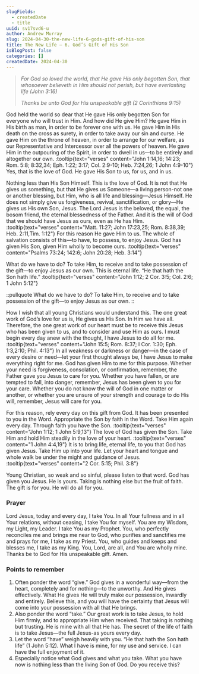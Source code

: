 ```yaml
---
slugFields:
  - createdDate
  - title
uuid: sv17svd6-u
author: Andrew Murray
slug: 2024-04-30-the-new-life-6-gods-gift-of-his-son
title: The New Life – 6. God’s Gift of His Son
isBlogPost: false
categories: []
createdDate: 2024-04-30
---
```

> *For God so loved the world, that He gave His only begotten Son, that whosoever believeth in Him should not perish, but have everlasting life (John 3:16)*
>
> *Thanks be unto God for His unspeakable gift (2 Corinthians 9:15)*

God held the world so dear that He gave His only begotten Son for everyone who will trust in Him. And how did He give Him? He gave Him in His birth as man, in order to be forever one with us. He gave Him in His death on the cross as surety, in order to take away our sin and curse. He gave Him on the throne of heaven, in order to arrange for our welfare, as our Representative and Intercessor over all the powers of heaven. He gave Him in the outpouring of the Spirit, in order to dwell in us—to be entirely and altogether our own. :tooltip{text="verses" content="John 1:14,16; 14:23; Rom. 5:8; 8:32,34; Eph. 1:22; 3:17; Col. 2:9-10; Heb. 7:24,26; 1 John 4:9-10"} Yes, that is the love of God. He gave His Son to us, for us, and in us.

Nothing less than His Son Himself. This is the love of God. It is not that He gives us something, but that He gives us Someone—a living person-not one or another blessing, but Him, who is all life and blessing—Jesus Himself. He does not simply give us forgiveness, revival, sanctification, or glory—He gives us His own Son, Jesus. The Lord Jesus is the beloved, the equal, the bosom friend, the eternal blessedness of the Father. And it is the will of God that we should have Jesus as ours, even as He has Him. :tooltip{text="verses" content="Matt. 11:27; John 17:23,25; Rom. 8:38,39; Heb. 2:11,Tim. 1:12"} For this reason He gave Him to us. The whole of salvation consists of this—to have, to possess, to enjoy Jesus. God has given His Son, given Him wholly to become ours. :tooltip{text="verses" content="Psalms 73:24; 142:6; John 20:28; Heb. 3:14"}

What do we have to do? To take Him, to receive and to take possession of the gift—to enjoy Jesus as our own. This is eternal life. “He that hath the Son hath life.” :tooltip{text="verses" content="John 1:12; 2 Cor. 3:5; Col. 2:6; 1 John 5:12"}

::pullquote
What do we have to do? To take Him, to receive and to take possession of the gift—to enjoy Jesus as our own.
::

How I wish that all young Christians would understand this. The one great work of God’s love for us is, He gives us His Son. In Him we have all. Therefore, the one great work of our heart must be to receive this Jesus who has been given to us, and to consider and use Him as ours. I must begin every day anew with the thought, l have Jesus to do all for me. :tooltip{text="verses" content="John 15:5; Rom. 8:37; I Cor. 1:30; Eph. 1:3,2:10; Phil. 4:13"} In all weakness or darkness or danger—in the case of every desire or need—let your first thought always be, I have Jesus to make everything right for me. God has given Him to me for this purpose. Whether your need is forgiveness, consolation, or confirmation, remember, the Father gave you Jesus to care for you. Whether you have fallen, or are tempted to fall, into danger, remember, Jesus has been given to you for your care. Whether you do not know the will of God in one matter or another, or whether you are unsure of your strength and courage to do His will, remember, Jesus will care for you.

For this reason, rely every day on this gift from God. It has been presented to you in the Word. Appropriate the Son by faith in the Word. Take Him again every day. Through faith you have the Son. :tooltip{text="verses" content="John 1:12; 1 John 5:9,13"} The love of God has given the Son. Take Him and hold Him steadily in the love of your heart. :tooltip{text="verses" content="1 John 4:4,19"} It is to bring life, eternal life, to you that God has given Jesus. Take Him up into your life. Let your heart and tongue and whole walk be under the might and guidance of Jesus. :tooltip{text="verses" content="2 Cor. 5:15; Phil. 3:8"}

Young Christian, so weak and so sinful, please listen to that word. God has given you Jesus. He is yours. Taking is nothing else but the fruit of faith. The gift is for you. He will do all for you.

### Prayer

Lord Jesus, today and every day, I take You. In all Your fullness and in all Your relations, without ceasing, I take You for myself. You are my Wisdom, my Light, my Leader. I take You as my Prophet. You, who perfectly reconciles me and brings me near to God, who purifies and sanctifies me and prays for me, I take as my Priest. You, who guides and keeps and blesses me, I take as my King. You, Lord, are all, and You are wholly mine. Thanks be to God for His unspeakable gift. Amen.

### Points to remember

1. Often ponder the word “give.” God gives in a wonderful way—from the heart, completely and for nothing—to the unworthy. And He gives effectively. What He gives He will truly make our possession, inwardly and entirely. Believe this, and you will have the certainty that Jesus will come into your possession with all that He brings.
2. Also ponder the word “take.” Our great work is to take Jesus, to hold Him firmly, and to appropriate Him when received. That taking is nothing but trusting. He is mine with all that He has. The secret of the life of faith is to take Jesus—the full Jesus-as yours every day.
3. Let the word “have” weigh heavily with you. “He that hath the Son hath life” (1 John 5:12). What I have is mine, for my use and service. I can have the full enjoyment of it.
4. Especially notice what God gives and what you take. What you have now is nothing less than the living Son of God. Do you receive this?
